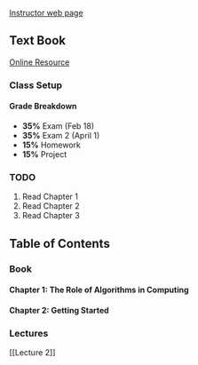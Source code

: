 [Instructor web page](https://web.eecs.utk.edu/~mlangsto/courses/cs581/)
## Text Book
[Online Resource ](https://github.com/Maria4lexzy/LeetCodeTraining/blob/main/Introduction.to.Algorithms.4th.Leiserson.Stein.Rivest.Cormen.MIT.Press.9780262046305.EBooksWorld.ir.pdf)
### Class Setup
#### Grade Breakdown
- **35%** Exam (Feb 18)
- **35%** Exam 2 (April 1)
- **15%** Homework
- **15%** Project

### TODO
1. Read Chapter 1
2. Read Chapter 2
3. Read Chapter 3

## Table of Contents

### Book

#### Chapter 1: The Role of Algorithms in Computing

#### Chapter 2: Getting Started

### Lectures
[[Lecture 2]]